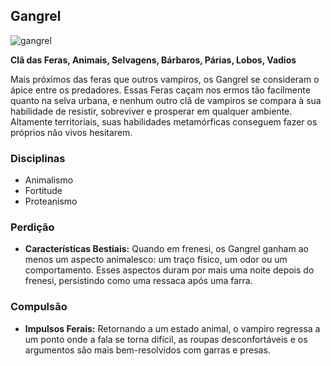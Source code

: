 ## Gangrel

![gangrel](https://vampiro.mundogalapagos.com.br/images/gangrel.svg)

**Clã das Feras, Animais, Selvagens, Bárbaros, Párias, Lobos, Vadios**

Mais próximos das feras que outros vampiros, os Gangrel se consideram o ápice entre os predadores. Essas Feras caçam nos ermos tão facilmente quanto na selva urbana, e nenhum outro clã de vampiros se compara à sua habilidade de resistir, sobreviver e prosperar em qualquer ambiente. Altamente territoriais, suas habilidades metamórficas conseguem fazer os próprios não vivos hesitarem.

### Disciplinas
* Animalismo
* Fortitude
* Proteanismo

### Perdição
* **Características Bestiais:** Quando em frenesi, os Gangrel ganham ao menos um aspecto animalesco: um traço físico, um odor ou um comportamento. Esses aspectos duram por mais uma noite depois do frenesi, persistindo como uma ressaca após uma farra.

### Compulsão
* **Impulsos Ferais:** Retornando a um estado animal, o vampiro regressa a um ponto onde a fala se torna difícil, as roupas desconfortáveis e os argumentos são mais bem-resolvidos com garras e presas.
